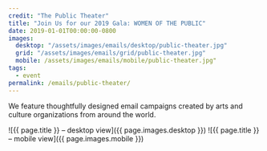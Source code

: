 ```yaml
---
credit: "The Public Theater"
title: "Join Us for our 2019 Gala: WOMEN OF THE PUBLIC"
date: 2019-01-01T00:00:00-0800
images:
  desktop: "/assets/images/emails/desktop/public-theater.jpg"
  grid: "/assets/images/emails/grid/public-theater.jpg"
  mobile: /assets/images/emails/mobile/public-theater.jpg"
tags:
  - event
permalink: /emails/public-theater/
---
```

We feature thoughtfully designed email campaigns created by arts and culture organizations from around the world.

![{{ page.title }} – desktop view]({{ page.images.desktop }})
![{{ page.title }} – mobile view]({{ page.images.mobile }})
